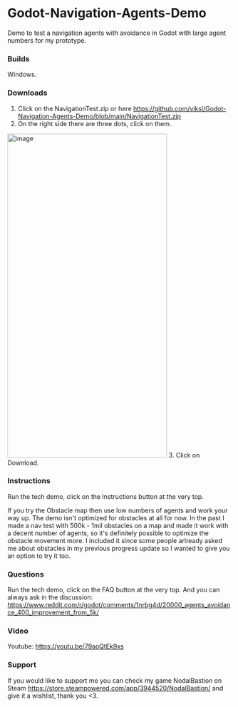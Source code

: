 # Godot-Navigation-Agents-Demo
Demo to test a navigation agents with avoidance in Godot with large agent numbers for my prototype.

### Builds
Windows.

### Downloads
1. Click on the NavigationTest.zip or here https://github.com/viksl/Godot-Navigation-Agents-Demo/blob/main/NavigationTest.zip
2. On the right side there are three dots, click on them.
<img width="358" height="727" alt="image" src="https://github.com/user-attachments/assets/01ebc00e-6a91-4a2d-b1cd-6d559fb46563" />
3. Click on Download.

### Instructions
Run the tech demo, click on the Instructions button at the very top.

If you try the Obstacle map then use low numbers of agents and work your way up. The demo isn't optimized for obstacles at all for now.
In the past I made a nav test with 500k - 1mil obstacles on a map and made it work with a decent number of agents, so it's definitely
possible to optimize the obstacle movement more.
I included it since some people arlready asked me about obstacles in my previous progress update so I wanted to give you an option to try it too.

### Questions
Run the tech demo, click on the FAQ button at the very top.
And you can always ask in the discussion: https://www.reddit.com/r/godot/comments/1nrbg4d/20000_agents_avoidance_400_improvement_from_5k/

### Video
Youtube: https://youtu.be/79aoQtEk9xs

### Support
If you would like to support me you can check my game NodalBastion on Steam https://store.steampowered.com/app/3944520/NodalBastion/ and give it a wishlist, thank you <3.
